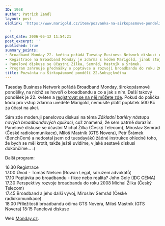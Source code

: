```yaml
---
ID: 1968
author: Patrick Zandl
layout: post
oldlink: 'https://www.marigold.cz/item/pozvanka-na-sirkopasmove-pondeli-22-kvetna

  '
post_date: 2006-05-12 11:54:21
post_excerpt: ''
published: true
summary_points:
- Broadband Monday 22. května pořádá Tuesday Business Network diskuzi o broadbandu.
- Registrace na Broadband Monday je zdarma s kódem Marigold, jinak stojí 500 Kč.
- Panelové diskuse se účastní Žilka, Semrád, Mastník a Šrámek.
- Program zahrnuje přednášky o poptávce a rozvoji broadbandu do roku 2008.
title: Pozvánka na Širkopásmové pondělí 22.&nbsp;května
---
```


<p>Tuesday Business Network pořádá Broadband Monday, širokopásmové pondělky, na nichž se hovoří o broadbandu a co a jak s ním. Další takový pondělek je 22. květen a <a href="http://www.tuesday.cz/detailAkce.aspx?id=270">registrovat se na něj můžete zde</a>. Pokud do políčka kódu pro vstup zdarma uvedete Marigold, nemusíte platit poplatek 500 Kč za účast na akci. </p>

<p>Sám zde moderuji panelovou diskusi na téma <i>Základní bariéry nástupu nových broadbandových aplikací</i>, což znamená, že sem patrně dorazím. Panelové diskuse se účastní Michal Žilka (Český Telecom), Miroslav Semrád (České radiokomunikace), Miloš Mastník (GTS Novera), Petr Šrámek (BenchCom) a nedostal jsem od tuesdayáků žádné instrukce ohledně toho, že bych se měl krotit, takže ještě uvidíme, v jaké sestavě diskusi dokončíme... :)</p>

<p>Další program:</p>

<p>16.30  	Registrace<br/>
17.00 	Úvod - Tomáš Nielsen (Rowan Legal, sdružení advokátů)<br/>
17.10 	Poptávka po broadbandu - fikce nebo realita?
John Gole (IDC CEMA)<br/>
17.30 	Perspektivy rozvoje broadbandu do roku 2008
Michal Žilka (Český Telecom)<br/>
17.45 	Broadband a jeho další vývoj, 
Miroslav Semrád (České radiokomunikace)<br/>
18.00 	Příležitosti broadbandu očima GTS Novera, 
Miloš Mastník (GTS Novera)
18:15 Panelová diskuse</p>

<p>Web <a href="http://www.monday.cz/">Monday.cz</a>.
</p>